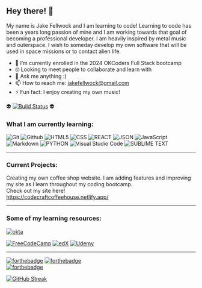 ## Hey there!  👋


My name is Jake Fellwock and I am learning to code! Learning to code has been a years long passion of mine and I am working towards that goal of becoming a professional developer. I am heavily inspired by metal music and outerspace. I wish to someday develop my own software that will be used in space missions or to contact alien life. 
 
- 📗 I’m currently enrolled in the 2024 OKCoders Full Stack bootcamp
- 🤓 Looking to meet people to collaborate and learn with
- 💬 Ask me anything :) 
- 📫 How to reach me: jakefellwock@gmail.com
- ⚡ Fun fact: I enjoy creating my own music!

👽
[![Build Status](https://img.shields.io/badge/Aliens-!-brightgreen)](https://www.nasa.gov/) 👽

### What I am currently learning:

![Git](https://img.shields.io/badge/git-%23F05033.svg?style=for-the-badge&logo=git&logoColor=white)
![Github](https://img.shields.io/badge/GitHub-100000?style=for-the-badge&logo=github&logoColor=white/)
![HTML5](https://img.shields.io/badge/html5-%23E34F26.svg?style=for-the-badge&logo=html5&logoColor=white)
![CSS](https://img.shields.io/badge/CSS3-1572B6?style=for-the-badge&logo=css3&logoColor=white)
![REACT](https://img.shields.io/badge/React-A435F0?style=for-the-badge&logo=React&logoColor=white)
![JSON](https://img.shields.io/badge/json-5E5C5C?style=for-the-badge&logo=json&logoColor=white)
![JavaScript](https://img.shields.io/badge/javascript-%23323330.svg?style=for-the-badge&logo=javascript&logoColor=%23F7DF1E)
![Markdown](https://img.shields.io/badge/markdown-%23000000.svg?style=for-the-badge&logo=markdown&logoColor=white)
![PYTHON](https://img.shields.io/badge/Python-FFD43B?style=for-the-badge&logo=python&logoColor=blue)
![Visual Studio Code](https://img.shields.io/badge/Visual%20Studio%20Code-0078d7.svg?style=for-the-badge&logo=visual-studio-code&logoColor=white)
![SUBLIME TEXT](https://img.shields.io/badge/sublime_text-%23575757.svg?&style=for-the-badge&logo=sublime-text&logoColor=important)


<hr>

### Current Projects:

Creating my own coffee shop website. I am adding features and improving my site as I learn throughout my coding bootcamp. <br>
Check out my site here! <br>
https://codecraftcoffeehouse.netlify.app/

<hr>

### Some of my learning resources:

<a href='https://okcoders.com/' target="_blank"><img alt='okta' src='https://img.shields.io/badge/OKCODERS|BOOTCAMP-100000?style=for-the-badge&logo=okta&logoColor=F5F7F4&labelColor=2C9639&color=000000'/></a>

[![FreeCodeCamp](https://img.shields.io/badge/Freecodecamp-%23123.svg?&style=for-the-badge&logo=freecodecamp&logoColor=green)](https://www.freecodecamp.org/)
[![edX](https://img.shields.io/badge/edX-%2302262B.svg?style=for-the-badge&logo=edX&logoColor=white)](https://www.edx.org/)
[![Udemy](https://img.shields.io/badge/Udemy-A435F0?style=for-the-badge&logo=Udemy&logoColor=white)](https://www.udemy.com/)


<hr>

[![forthebadge](https://forthebadge.com/images/badges/powered-by-coffee.svg)](https://forthebadge.com) 
[![forthebadge](https://forthebadge.com/images/badges/powered-by-black-magic.svg)](https://forthebadge.com)
<br>
[![forthebadge](https://forthebadge.com/images/badges/60-percent-of-the-time-works-every-time.svg)](https://forthebadge.com)



[![GitHub Streak](http://github-readme-streak-stats.herokuapp.com?user=jakefellwock&theme=chartreuse-dark&fire=DD782E)](https://git.io/streak-stats)
